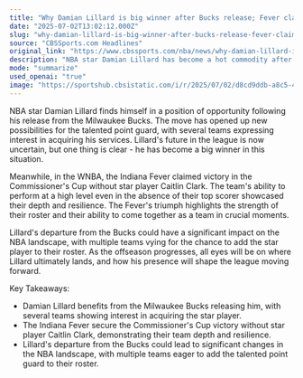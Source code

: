 ```yaml
---
title: "Why Damian Lillard is big winner after Bucks release; Fever claim Commissioner's Cup without Caitlin Clark"
date: "2025-07-02T13:02:12.000Z"
slug: "why-damian-lillard-is-big-winner-after-bucks-release-fever-claim-commissioner's-cup-without-caitlin-clark"
source: "CBSSports.com Headlines"
original_link: "https://www.cbssports.com/nba/news/why-damian-lillard-is-big-winner-after-bucks-release-fever-claim-commissioners-cup-without-caitlin-clark/"
description: "NBA star Damian Lillard has become a hot commodity after being released by the Milwaukee Bucks, with multiple teams expressing interest in acquiring him. The Indiana Fever's victory in the Commissioner's Cup without star player Caitlin Clark highlights their team depth and ability to come together in crucial moments. Lillard's future in the league is uncertain, but his departure from the Bucks could have a significant impact on the NBA landscape as teams compete to add him to their roster."
mode: "summarize"
used_openai: "true"
image: "https://sportshub.cbsistatic.com/i/r/2025/07/02/d8cd9ddb-a8c5-4712-a1d4-da9ec9e4daed/thumbnail/1200x675/5dd240bf1a4ba775224dff5d48a515dd/untitled-design-2025-07-02t031041-512.png"
---
```


NBA star Damian Lillard finds himself in a position of opportunity following his release from the Milwaukee Bucks. The move has opened up new possibilities for the talented point guard, with several teams expressing interest in acquiring his services. Lillard's future in the league is now uncertain, but one thing is clear - he has become a big winner in this situation.

Meanwhile, in the WNBA, the Indiana Fever claimed victory in the Commissioner's Cup without star player Caitlin Clark. The team's ability to perform at a high level even in the absence of their top scorer showcased their depth and resilience. The Fever's triumph highlights the strength of their roster and their ability to come together as a team in crucial moments.

Lillard's departure from the Bucks could have a significant impact on the NBA landscape, with multiple teams vying for the chance to add the star player to their roster. As the offseason progresses, all eyes will be on where Lillard ultimately lands, and how his presence will shape the league moving forward.

Key Takeaways:
- Damian Lillard benefits from the Milwaukee Bucks releasing him, with several teams showing interest in acquiring the star player.
- The Indiana Fever secure the Commissioner's Cup victory without star player Caitlin Clark, demonstrating their team depth and resilience.
- Lillard's departure from the Bucks could lead to significant changes in the NBA landscape, with multiple teams eager to add the talented point guard to their roster.